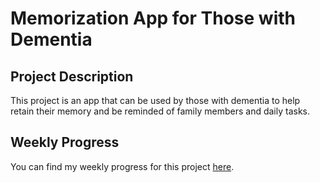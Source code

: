 # Memorization App for Those with Dementia

## Project Description

This project is an app that can be used by those with dementia to help retain their memory and be reminded of family members and daily tasks.

## Weekly Progress

You can find my weekly progress for this project [here]().